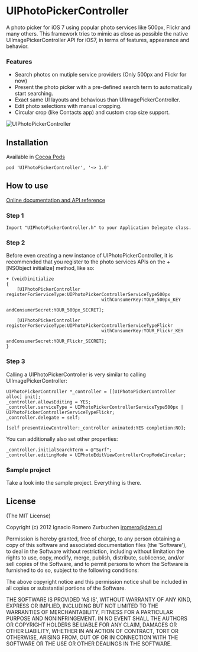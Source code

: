 UIPhotoPickerController
========================

A photo picker for iOS 7 using popular photo services like 500px, Flickr and many others.
This framework tries to mimic as close as possible the native UIImagePickerController API for iOS7, in terms of features, appearance and behavior.

### Features
* Search photos on mutiple service providers (Only 500px and Flickr for now)
* Present the photo picker with a pre-defined search term to automatically start searching.
* Exact same UI layouts and behavious than UIImagePickerController.
* Edit photo selections with manual cropping.
* Circular crop (like Contacts app) and custom crop size support.

![UIPhotoPickerController](https://dl.dropboxusercontent.com/u/2452151/Permalink/UIPhotoPickerController.png)


## Installation

Available in [Cocoa Pods](http://cocoapods.org/?q=UIPhotoPickerController)
```
pod 'UIPhotoPickerController', '~> 1.0'
```

## How to use
[Online documentation and API reference](http://cocoadocs.org/docsets/UIPhotoPickerController/1.0/)

### Step 1

```
Import "UIPhotoPickerController.h" to your Application Delegate class.
```

### Step 2
Before even creating a new instance of UIPhotoPickerController, it is recommended that you register to the photo services APIs on the +[NSObject initialize] method, like so:
```
+ (void)initialize
{
    [UIPhotoPickerController registerForServiceType:UIPhotoPickerControllerServiceType500px
                                    withConsumerKey:YOUR_500px_KEY
                                  andConsumerSecret:YOUR_500px_SECRET];
    
    [UIPhotoPickerController registerForServiceType:UIPhotoPickerControllerServiceTypeFlickr
                                    withConsumerKey:YOUR_Flickr_KEY
                                  andConsumerSecret:YOUR_Flickr_SECRET];
}
```

### Step 3
Calling a UIPhotoPickerController is very similar to calling UIImagePickerController:
```
UIPhotoPickerController *_controller = [[UIPhotoPickerController alloc] init];
_controller.allowsEditing = YES;
_controller.serviceType = UIPhotoPickerControllerServiceType500px | UIPhotoPickerControllerServiceTypeFlickr;
_controller.delegate = self;
    
[self presentViewController:_controller animated:YES completion:NO];
````

You can additionally also set other properties:
```
_controller.initialSearchTerm = @"Surf";
_controller.editingMode = UIPhotoEditViewControllerCropModeCircular;
````

### Sample project
Take a look into the sample project. Everything is there.<br>


## License
(The MIT License)

Copyright (c) 2012 Ignacio Romero Zurbuchen <iromero@dzen.cl>

Permission is hereby granted, free of charge, to any person obtaining a copy of this software and associated documentation files (the 'Software'), to deal in the Software without restriction, including without limitation the rights to use, copy, modify, merge, publish, distribute, sublicense, and/or sell copies of the Software, and to permit persons to whom the Software is furnished to do so, subject to the following conditions:

The above copyright notice and this permission notice shall be included in all copies or substantial portions of the Software.

THE SOFTWARE IS PROVIDED 'AS IS', WITHOUT WARRANTY OF ANY KIND, EXPRESS OR IMPLIED, INCLUDING BUT NOT LIMITED TO THE WARRANTIES OF MERCHANTABILITY, FITNESS FOR A PARTICULAR PURPOSE AND NONINFRINGEMENT. IN NO EVENT SHALL THE AUTHORS OR COPYRIGHT HOLDERS BE LIABLE FOR ANY CLAIM, DAMAGES OR OTHER LIABILITY, WHETHER IN AN ACTION OF CONTRACT, TORT OR OTHERWISE, ARISING FROM, OUT OF OR IN CONNECTION WITH THE SOFTWARE OR THE USE OR OTHER DEALINGS IN THE SOFTWARE.
